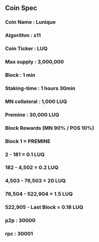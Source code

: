 ## Coin Spec

### Coin Name : Lunique
### Algorithm : x11
### Coin Ticker : LUQ
### Max supply : 3,000,000
### Block : 1 min
### Staking-time : 1 hours 30min
### MN collateral : 1,000 LUQ
### Premine : 30,000 LUQ

### Block Rewards (MN 90% / POS 10%)
### Block 1 = PREMINE
### 2 - 181 = 0.1 LUQ
### 182 - 4,502 = 0.2 LUQ
### 4,503 - 76,503 = 20 LUQ
### 76,504 - 522,904 = 1.5 LUQ
### 522,905 - Last Block = 0.18 LUQ

### p2p : 30000
### rpc : 30001